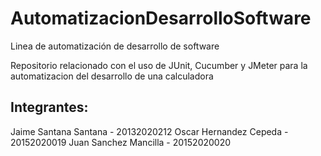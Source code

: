 # AutomatizacionDesarrolloSoftware
Linea de automatización de desarrollo de software

Repositorio relacionado con el uso de JUnit, Cucumber y JMeter para la automatizacion del desarrollo de una calculadora

## Integrantes:
Jaime Santana Santana - 20132020212
Oscar Hernandez Cepeda - 20152020019
Juan Sanchez Mancilla - 20152020020

